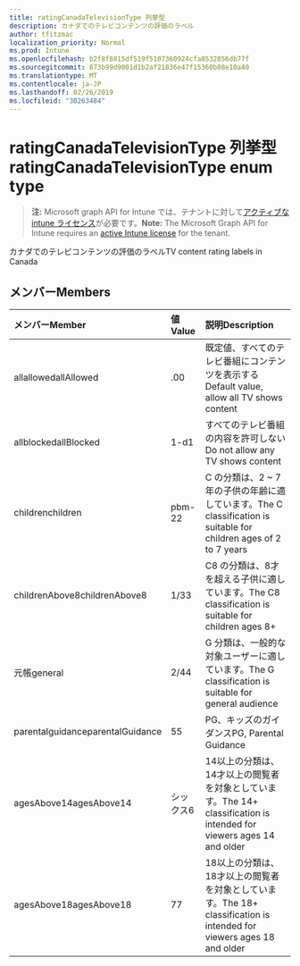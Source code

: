 ```yaml
---
title: ratingCanadaTelevisionType 列挙型
description: カナダでのテレビコンテンツの評価のラベル
author: tfitzmac
localization_priority: Normal
ms.prod: Intune
ms.openlocfilehash: b2f8f8815df519f5107360924cfa8532856db77f
ms.sourcegitcommit: 873b99d9001d1b2af21836e47f15360b08e10a40
ms.translationtype: MT
ms.contentlocale: ja-JP
ms.lasthandoff: 02/26/2019
ms.locfileid: "30263484"
---
```

# <a name="ratingcanadatelevisiontype-enum-type"></a><span data-ttu-id="2a22f-103">ratingCanadaTelevisionType 列挙型</span><span class="sxs-lookup"><span data-stu-id="2a22f-103">ratingCanadaTelevisionType enum type</span></span>

> <span data-ttu-id="2a22f-104">**注:** Microsoft graph API for Intune では、テナントに対して[アクティブな intune ライセンス](https://go.microsoft.com/fwlink/?linkid=839381)が必要です。</span><span class="sxs-lookup"><span data-stu-id="2a22f-104">**Note:** The Microsoft Graph API for Intune requires an [active Intune license](https://go.microsoft.com/fwlink/?linkid=839381) for the tenant.</span></span>

<span data-ttu-id="2a22f-105">カナダでのテレビコンテンツの評価のラベル</span><span class="sxs-lookup"><span data-stu-id="2a22f-105">TV content rating labels in Canada</span></span>

## <a name="members"></a><span data-ttu-id="2a22f-106">メンバー</span><span class="sxs-lookup"><span data-stu-id="2a22f-106">Members</span></span>
|<span data-ttu-id="2a22f-107">メンバー</span><span class="sxs-lookup"><span data-stu-id="2a22f-107">Member</span></span>|<span data-ttu-id="2a22f-108">値</span><span class="sxs-lookup"><span data-stu-id="2a22f-108">Value</span></span>|<span data-ttu-id="2a22f-109">説明</span><span class="sxs-lookup"><span data-stu-id="2a22f-109">Description</span></span>|
|:---|:---|:---|
|<span data-ttu-id="2a22f-110">allallowed</span><span class="sxs-lookup"><span data-stu-id="2a22f-110">allAllowed</span></span>|<span data-ttu-id="2a22f-111">.0</span><span class="sxs-lookup"><span data-stu-id="2a22f-111">0</span></span>|<span data-ttu-id="2a22f-112">既定値、すべてのテレビ番組にコンテンツを表示する</span><span class="sxs-lookup"><span data-stu-id="2a22f-112">Default value, allow all TV shows content</span></span>|
|<span data-ttu-id="2a22f-113">allblocked</span><span class="sxs-lookup"><span data-stu-id="2a22f-113">allBlocked</span></span>|<span data-ttu-id="2a22f-114">1-d</span><span class="sxs-lookup"><span data-stu-id="2a22f-114">1</span></span>|<span data-ttu-id="2a22f-115">すべてのテレビ番組の内容を許可しない</span><span class="sxs-lookup"><span data-stu-id="2a22f-115">Do not allow any TV shows content</span></span>|
|<span data-ttu-id="2a22f-116">children</span><span class="sxs-lookup"><span data-stu-id="2a22f-116">children</span></span>|<span data-ttu-id="2a22f-117">pbm-2</span><span class="sxs-lookup"><span data-stu-id="2a22f-117">2</span></span>|<span data-ttu-id="2a22f-118">C の分類は、2 ~ 7 年の子供の年齢に適しています。</span><span class="sxs-lookup"><span data-stu-id="2a22f-118">The C classification is suitable for children ages of 2 to 7 years</span></span>|
|<span data-ttu-id="2a22f-119">childrenAbove8</span><span class="sxs-lookup"><span data-stu-id="2a22f-119">childrenAbove8</span></span>|<span data-ttu-id="2a22f-120">1/3</span><span class="sxs-lookup"><span data-stu-id="2a22f-120">3</span></span>|<span data-ttu-id="2a22f-121">C8 の分類は、8才を超える子供に適しています。</span><span class="sxs-lookup"><span data-stu-id="2a22f-121">The C8 classification is suitable for children ages 8+</span></span>|
|<span data-ttu-id="2a22f-122">元帳</span><span class="sxs-lookup"><span data-stu-id="2a22f-122">general</span></span>|<span data-ttu-id="2a22f-123">2/4</span><span class="sxs-lookup"><span data-stu-id="2a22f-123">4</span></span>|<span data-ttu-id="2a22f-124">G 分類は、一般的な対象ユーザーに適しています。</span><span class="sxs-lookup"><span data-stu-id="2a22f-124">The G classification is suitable for general audience</span></span>|
|<span data-ttu-id="2a22f-125">parentalguidance</span><span class="sxs-lookup"><span data-stu-id="2a22f-125">parentalGuidance</span></span>|<span data-ttu-id="2a22f-126">5</span><span class="sxs-lookup"><span data-stu-id="2a22f-126">5</span></span>|<span data-ttu-id="2a22f-127">PG、キッズのガイダンス</span><span class="sxs-lookup"><span data-stu-id="2a22f-127">PG, Parental Guidance</span></span>|
|<span data-ttu-id="2a22f-128">agesAbove14</span><span class="sxs-lookup"><span data-stu-id="2a22f-128">agesAbove14</span></span>|<span data-ttu-id="2a22f-129">シックス</span><span class="sxs-lookup"><span data-stu-id="2a22f-129">6</span></span>|<span data-ttu-id="2a22f-130">14以上の分類は、14才以上の閲覧者を対象としています。</span><span class="sxs-lookup"><span data-stu-id="2a22f-130">The 14+ classification is intended for viewers ages 14 and older</span></span>|
|<span data-ttu-id="2a22f-131">agesAbove18</span><span class="sxs-lookup"><span data-stu-id="2a22f-131">agesAbove18</span></span>|<span data-ttu-id="2a22f-132">7</span><span class="sxs-lookup"><span data-stu-id="2a22f-132">7</span></span>|<span data-ttu-id="2a22f-133">18以上の分類は、18才以上の閲覧者を対象としています。</span><span class="sxs-lookup"><span data-stu-id="2a22f-133">The 18+ classification is intended for viewers ages 18 and older</span></span>|



